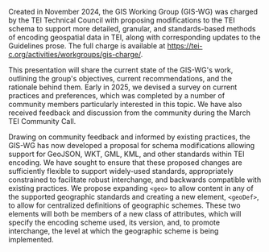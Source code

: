 Created in November 2024, the GIS Working Group (GIS-WG) was charged by the TEI Technical Council with proposing modifications to the TEI schema to support more detailed, granular, and standards-based methods of encoding geospatial data in TEI, along with corresponding updates to the Guidelines prose. The full charge is available at https://tei-c.org/activities/workgroups/gis-charge/. 

This presentation will share the current state of the GIS-WG's work, outlining the group's objectives, current recommendations, and the rationale behind them. Early in 2025, we devised a survey on current practices and preferences, which was completed by a number of community members particularly interested in this topic. We have also received feedback and discussion from the community during the March TEI Community Call. 

Drawing on community feedback and informed by existing practices, the GIS-WG has now developed a proposal for schema modifications allowing support for GeoJSON, WKT, GML, KML, and other standards within TEI encoding. We have sought to ensure that these proposed changes are sufficiently flexible to support widely-used standards, appropriately constrained to facilitate robust interchange, and backwards compatible with existing practices. We propose expanding `<geo>` to allow content in any of the supported geographic standards and creating a new element, `<geoDef>`, to allow for centralized definitions of geographic schemes. These two elements will both be members of a new class of attributes, which will specify the encoding scheme used, its version, and, to promote interchange, the level at which the geographic scheme is being implemented.





